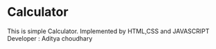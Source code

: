 # Calculator
This is simple Calculator. Implemented by HTML,CSS and JAVASCRIPT
Developer : Aditya choudhary